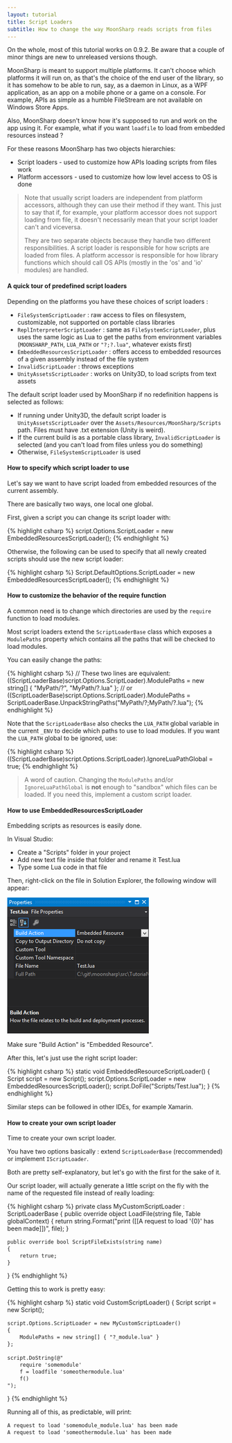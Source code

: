 ```yaml
---
layout: tutorial
title: Script Loaders
subtitle: How to change the way MoonSharp reads scripts from files
---
```


<div class="alert alert-warning" role="alert">
On the whole, most of this tutorial works on 0.9.2. Be aware that a couple of minor things are new to unreleased versions though.
</div>



MoonSharp is meant to support multiple platforms. It can't choose which platforms it will run on, as that's the choice of the end user of the library, so it has somehow to be able to run, say, as a daemon in Linux, as a WPF application, as an app on a mobile phone or a game on a console. For example, APIs as simple as a humble FileStream are not available on Windows Store Apps.

Also, MoonSharp doesn't know how it's supposed to run and work on the app using it. For example, what if you want ``loadfile`` to load from embedded resources instead ?

For these reasons MoonSharp has two objects hierarchies:

* Script loaders - used to customize how APIs loading scripts from files work
* Platform accessors - used to customize how low level access to OS is done

> Note that usually script loaders are independent from platform accessors, although they can use their method if they want. This just to say that if,
> for example, your platform accessor does not support loading from file, it doesn't necessarily mean that your script loader can't and viceversa.
>
> They are two separate objects because they handle two different responsibilities. A script loader is responsible for how scripts are loaded from files.
> A platform accessor is responsible for how library functions which should call OS APIs (mostly in the 'os' and 'io' modules) are handled.


#### A quick tour of predefined script loaders

Depending on the platforms you have these choices of script loaders :

* ``FileSystemScriptLoader`` : raw access to files on filesystem, customizable, not supported on portable class libraries
* ``ReplInterpreterScriptLoader`` : same as ``FileSystemScriptLoader``, plus uses the same logic as Lua to get the paths from environment variables (``MOONSHARP_PATH``, ``LUA_PATH`` or ``"?;?.lua"``, whatever exists first)
* ``EmbeddedResourcesScriptLoader`` : offers access to embedded resources of a given assembly instead of the file system
* ``InvalidScriptLoader`` : throws exceptions
* ``UnityAssetsScriptLoader`` : works on Unity3D, to load scripts from text assets 

The default script loader used by MoonSharp if no redefinition happens is selected as follows:

* If running under Unity3D, the default script loader is ``UnityAssetsScriptLoader`` over the ``Assets/Resources/MoonSharp/Scripts`` path. Files must have .txt extension (Unity is weird).
* If the current build is as a portable class library, ``InvalidScriptLoader`` is selected (and you can't load from files unless you do something)
* Otherwise, ``FileSystemScriptLoader`` is used



#### How to specify which script loader to use

Let's say we want to have script loaded from embedded resources of the current assembly.

There are basically two ways, one local one global. 

First, given a script you can change its script loader with:

{% highlight csharp %}
script.Options.ScriptLoader = new EmbeddedResourcesScriptLoader();
{% endhighlight %}

Otherwise, the following can be used to specify that all newly created scripts should use the new script loader:

{% highlight csharp %}
Script.DefaultOptions.ScriptLoader = new EmbeddedResourcesScriptLoader();
{% endhighlight %}


#### How to customize the behavior of the require function 


A common need is to change which directories are used by the ``require`` function to load modules.

Most script loaders extend the ``ScriptLoaderBase`` class which exposes a ``ModulePaths`` property which contains all the paths that will be checked to load modules.

You can easily change the paths:

{% highlight csharp %}
// These two lines are equivalent:
((ScriptLoaderBase)script.Options.ScriptLoader).ModulePaths = new string[] { "MyPath/?", "MyPath/?.lua" };
// or
((ScriptLoaderBase)script.Options.ScriptLoader).ModulePaths = ScriptLoaderBase.UnpackStringPaths("MyPath/?;MyPath/?.lua");
{% endhighlight %}

Note that the ``ScriptLoaderBase`` also checks the ``LUA_PATH`` global variable in the current ``_ENV`` to decide which paths to use to load modules. 
If you want the ``LUA_PATH`` global to be ignored, use:

{% highlight csharp %}
((ScriptLoaderBase)script.Options.ScriptLoader).IgnoreLuaPathGlobal = true;
{% endhighlight %}


> A word of caution. Changing the ``ModulePaths`` and/or ``IgnoreLuaPathGlobal`` is **not** enough to "sandbox" which files can be loaded. If you need this, 
implement a custom script loader.


#### How to use EmbeddedResourcesScriptLoader

Embedding scripts as resources is easily done.

In Visual Studio:
* Create a "Scripts" folder in your project
* Add new text file inside that folder and rename it Test.lua
* Type some Lua code in that file

Then, right-click on the file in Solution Explorer, the following window will appear:

<img src="images/embres.png" class="img-responsive" />

Make sure "Build Action" is "Embedded Resource".

After this, let's just use the right script loader:

{% highlight csharp %}
static void EmbeddedResourceScriptLoader()
{
	Script script = new Script();
	script.Options.ScriptLoader = new EmbeddedResourcesScriptLoader();
	script.DoFile("Scripts/Test.lua");
}
{% endhighlight %}

Similar steps can be followed in other IDEs, for example Xamarin.


#### How to create your own script loader

Time to create your own script loader.

You have two options basically : extend ``ScriptLoaderBase`` (reccommended) or implement ``IScriptLoader``.

Both are pretty self-explanatory, but let's go with the first for the sake of it. 

Our script loader, will actually generate a little script on the fly with the name of the requested file instead of really loading:

{% highlight csharp %}
private class MyCustomScriptLoader : ScriptLoaderBase
{
	public override object LoadFile(string file, Table globalContext)
	{
		return string.Format("print ([[A request to load '{0}' has been made]])", file);
	}

	public override bool ScriptFileExists(string name)
	{
		return true;
	}
}
{% endhighlight %}

Getting this to work is pretty easy:

{% highlight csharp %}
static void CustomScriptLoader()
{
	Script script = new Script();

	script.Options.ScriptLoader = new MyCustomScriptLoader() 
	{ 
		ModulePaths = new string[] { "?_module.lua" } 
	};

	script.DoString(@"
		require 'somemodule'
		f = loadfile 'someothermodule.lua'
		f()
	");
}
{% endhighlight %}

Running all of this, as predictable, will print:

	A request to load 'somemodule_module.lua' has been made
	A request to load 'someothermodule.lua' has been made





